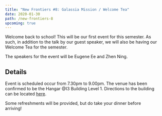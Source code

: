 ```yaml
---
title: "New Frontiers #8: Galassia Mission / Welcome Tea"
date: 2020-01-30
path: /new-frontiers-8
upcoming: true
---
```


Welcome back to school! This will be our first event for this semester. As such, in addition to the talk by our guest speaker, we will also be having our Welcome Tea for the semester.

The speakers for the event will be Eugene Ee and Zhen Ning.

## Details
Event is scheduled occur from 7.30pm to 9.00pm. The venue has been confirmed to be the Hangar @I3 Building Level 1. Directions to the building can be located [here](https://enterprise.nus.edu.sg/contact-us/).

Some refreshments will be provided, but do take your dinner before arriving!
